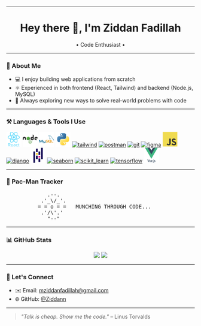 

---

<h1 align="center">Hey there 👋, I'm Ziddan Fadillah</h1>
<p align="center"> • Code Enthusiast •</p>

---

### 🧠 About Me

* 💻 I enjoy building web applications from scratch
* ⚛️ Experienced in both frontend (React, Tailwind) and backend (Node.js, MySQL)
* 🎯 Always exploring new ways to solve real-world problems with code

---

### ⚒️ Languages & Tools I Use

<p align="left">
  <a href="https://reactjs.org/"><img src="https://raw.githubusercontent.com/devicons/devicon/master/icons/react/react-original-wordmark.svg" alt="react" width="40"/></a>
  <a href="https://nodejs.org"><img src="https://raw.githubusercontent.com/devicons/devicon/master/icons/nodejs/nodejs-original-wordmark.svg" alt="nodejs" width="40"/></a>
  <a href="https://www.mysql.com/"><img src="https://raw.githubusercontent.com/devicons/devicon/master/icons/mysql/mysql-original-wordmark.svg" alt="mysql" width="40"/></a>
  <a href="https://www.python.org"><img src="https://raw.githubusercontent.com/devicons/devicon/master/icons/python/python-original.svg" alt="python" width="40"/></a>
  <a href="https://tailwindcss.com/"><img src="https://www.vectorlogo.zone/logos/tailwindcss/tailwindcss-icon.svg" alt="tailwind" width="40"/></a>
  <a href="https://postman.com"><img src="https://www.vectorlogo.zone/logos/getpostman/getpostman-icon.svg" alt="postman" width="40"/></a>
  <a href="https://git-scm.com/"><img src="https://www.vectorlogo.zone/logos/git-scm/git-scm-icon.svg" alt="git" width="40"/></a>
  <a href="https://www.figma.com/"><img src="https://www.vectorlogo.zone/logos/figma/figma-icon.svg" alt="figma" width="40"/></a>
  <a href="https://developer.mozilla.org/en-US/docs/Web/JavaScript"><img src="https://raw.githubusercontent.com/devicons/devicon/master/icons/javascript/javascript-original.svg" alt="javascript" width="40"/></a>
  <a href="https://www.djangoproject.com/"><img src="https://cdn.worldvectorlogo.com/logos/django.svg" alt="django" width="40"/></a>
  <a href="https://pandas.pydata.org/"><img src="https://raw.githubusercontent.com/devicons/devicon/2ae2a900d2f041da66e950e4d48052658d850630/icons/pandas/pandas-original.svg" alt="pandas" width="40"/></a>
  <a href="https://seaborn.pydata.org/"><img src="https://seaborn.pydata.org/_images/logo-mark-lightbg.svg" alt="seaborn" width="40"/></a>
  <a href="https://scikit-learn.org/"><img src="https://upload.wikimedia.org/wikipedia/commons/0/05/Scikit_learn_logo_small.svg" alt="scikit_learn" width="40"/></a>
  <a href="https://www.tensorflow.org"><img src="https://www.vectorlogo.zone/logos/tensorflow/tensorflow-icon.svg" alt="tensorflow" width="40"/></a>
  <a href="https://vuejs.org/"><img src="https://raw.githubusercontent.com/devicons/devicon/master/icons/vuejs/vuejs-original-wordmark.svg" alt="vuejs" width="40"/></a>
</p>

---

### 👾 Pac-Man Tracker

<pre>
             .--.
           .'_\/_'.
          = = o = =   MUNCHING THROUGH CODE...
           .'/\'.'
             "--"
</pre>

---



### 📊 GitHub Stats

<p align="center">
  <img src="https://github-readme-stats.vercel.app/api?username=Ziddann&show_icons=true&theme=tokyonight" width="47%">
  <img src="https://github-readme-streak-stats.herokuapp.com/?user=Ziddann&theme=tokyonight" width="47%">
</p>

---

### 🔗 Let's Connect

* ✉️ Email: [mziddanfadillah@gmail.com](mailto:mziddanfadillah@gmail.com)
* 🌐 GitHub: [@Ziddann](https://github.com/Ziddann)

---

> *"Talk is cheap. Show me the code."* – Linus Torvalds

```

